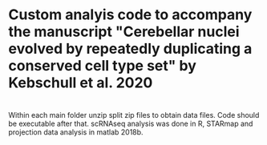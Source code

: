 # Custom analyis code to accompany the manuscript "Cerebellar nuclei evolved by repeatedly duplicating a conserved cell type set" by Kebschull et al. 2020
#
 
Within each main folder unzip split zip files to obtain data files. Code should be executable after that.
scRNAseq analysis was done in R, STARmap and projection data analysis in matlab 2018b.
